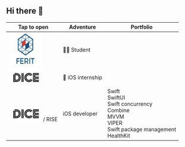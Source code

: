 ## Hi there 👋

| Tap to open | Adventure | Portfolio |
|----------------|----------------|----------------|
| [<img src="/ferit_logo.png" alt="Logo" width="88" height="88">](https://www.ferit.unios.hr/) | 👨‍🎓 Student | |
| [<img src="/dice_logo.svg" alt="Logo" width="88" height="44">](https://www.linkedin.com/company/dice-digital-innovation-center/posts/?feedView=all) | 🌱 iOS internship | |
| [<img src="/dice_logo.svg" alt="Logo" width="88" height="44">](https://www.linkedin.com/company/dice-digital-innovation-center/posts/?feedView=all) / RISE | iOS developer | Swift<br>SwiftUI<br>Swift concurrency<br>Combine<br>MVVM<br>VIPER<br>Swift package management<br>HealthKit | 
